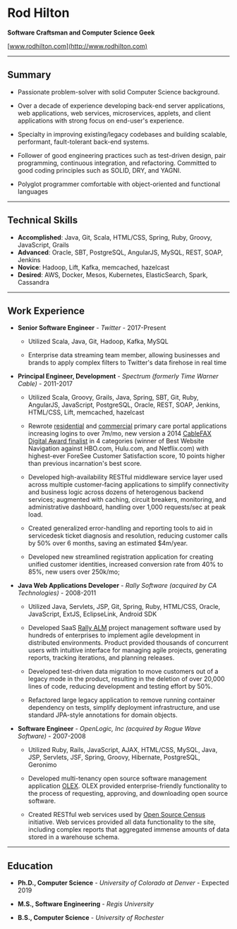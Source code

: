 


# Rod Hilton
__Software Craftsman and Computer Science Geek__

[www.rodhilton.com](http://www.rodhilton.com)

----

## Summary

* Passionate problem-solver with solid Computer Science background.

* Over a decade of experience developing back-end server applications, web applications, web services, microservices, applets, and client applications with strong focus on end-user's experience.

* Specialty in improving existing/legacy codebases and building scalable, performant, fault-tolerant back-end systems.

* Follower of good engineering practices such as test-driven design, pair programming, continuous integration, and refactoring.  Committed to good coding principles such as SOLID, DRY, and YAGNI.

* Polyglot programmer comfortable with object-oriented and functional languages


----

## Technical Skills


* __Accomplished__: Java, Git, Scala, HTML/CSS, Spring, Ruby, Groovy, JavaScript, Grails
* __Advanced__: Oracle, SBT, PostgreSQL, AngularJS, MySQL, REST, SOAP, Jenkins
* __Novice__: Hadoop, Lift, Kafka, memcached, hazelcast
* __Desired__: AWS, Docker, Mesos, Kubernetes, ElasticSearch, Spark, Cassandra

----

## Work Experience




*  __Senior Software Engineer__ - _Twitter_ - 2017-Present
            
    * Utilized Scala, Java, Git, Hadoop, Kafka, MySQL
            
            
    * Enterprise data streaming team member, allowing businesses and brands to apply complex filters to Twitter's data firehose in real time
            


*  __Principal Engineer, Development__ - _Spectrum (formerly Time Warner Cable)_ - 2011-2017
            
    * Utilized Scala, Groovy, Grails, Java, Spring, SBT, Git, Ruby, AngularJS, JavaScript, PostgreSQL, Oracle, REST, SOAP, Jenkins, HTML/CSS, Lift, memcached, hazelcast
            
            
    * Rewrote [residential](https://myservices.timewarnercable.com/) and [commercial](https://myaccount.timewarnercable.com) primary care portal applications increasing logins to over 7m/mo, new version a 2014 [CableFAX Digital Award finalist](http://www.cablefax.com/the-lists/digital-awards-2014) in 4 categories (winner of Best Website Navigation against HBO.com, Hulu.com, and Netflix.com) with highest-ever ForeSee Customer Satisfaction score, 10 points higher than previous incarnation's best score.
            
    * Developed high-availability RESTful middleware service layer used across multiple customer-facing applications to simplify connectivity and business logic across dozens of heterogenous backend services; augmented with caching, circuit breakers, monitoring, and administrative dashboard, handling over 1,000 requests/sec at peak load.
            
    * Created generalized error-handling and reporting tools to aid in servicedesk ticket diagnosis and resolution, reducing customer calls by 50% over 6 months, saving an estimated $4m/year.
            
    * Developed new streamlined registration application for creating unified customer identities, increased conversion rate from 40% to 85%, new users over 250k/mo;
            


*  __Java Web Applications Developer__ - _Rally Software (acquired by CA Technologies)_ - 2008-2011
            
    * Utilized Java, Servlets, JSP, Git, Spring, Ruby, HTML/CSS, Oracle, JavaScript, ExtJS, EclipseLink, Android SDK
            
            
    * Developed SaaS [Rally ALM](http://rally1.rallydev.com) project management software used by hundreds of enterprises to implement agile development in distributed environments.  Product provided thousands of concurrent users with intuitive interface for managing agile projects, generating reports, tracking iterations, and planning releases.
            
    * Developed test-driven data migration to move customers out of a legacy mode in the product, resulting in the deletion of over 20,000 lines of code, reducing development and testing effort by 50%.
            
    * Refactored large legacy application to remove running container dependency on tests, simplify deployment infrastructure, and use standard JPA-style annotations for domain objects.
            


*  __Software Engineer__ - _OpenLogic, Inc (acquired by Rogue Wave Software)_ - 2007-2008
            
    * Utilized Ruby, Rails, JavaScript, AJAX, HTML/CSS, MySQL, Java, JSP, Servlets, JSF, Spring, Groovy, Hibernate, PostgreSQL, Geronimo
            
            
    * Developed multi-tenancy open source software management application [OLEX](http://www.openlogic.com/olex/).  OLEX provided enterprise-friendly functionality to the process of requesting, approving, and downloading open source software.
            
    * Created RESTful web services used by [Open Source Census](http://www.osscensus.org/) initiative. Web services provided all data functionality to the site, including complex reports that aggregated immense amounts of data stored in a warehouse schema.
            




----

## Education


* __Ph.D., Computer Science__ - _University of Colorado at Denver_ - Expected 2019

* __M.S., Software Engineering__ - _Regis University_ 

* __B.S., Computer Science__ - _University of Rochester_ 


